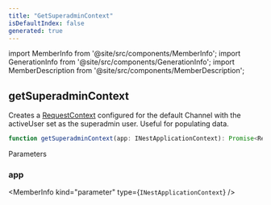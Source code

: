 ```yaml
---
title: "GetSuperadminContext"
isDefaultIndex: false
generated: true
---
```

<!-- This file was generated from the Vendure source. Do not modify. Instead, re-run the "docs:build" script -->
import MemberInfo from '@site/src/components/MemberInfo';
import GenerationInfo from '@site/src/components/GenerationInfo';
import MemberDescription from '@site/src/components/MemberDescription';


## getSuperadminContext

<GenerationInfo sourceFile="packages/testing/src/utils/get-superadmin-context.ts" sourceLine="11" packageName="@bb-vendure/testing" />

Creates a <a href='/reference/typescript-api/request/request-context#requestcontext'>RequestContext</a> configured for the default Channel with the activeUser set
as the superadmin user. Useful for populating data.

```ts title="Signature"
function getSuperadminContext(app: INestApplicationContext): Promise<RequestContext>
```
Parameters

### app

<MemberInfo kind="parameter" type={`INestApplicationContext`} />

